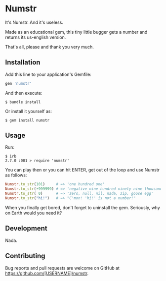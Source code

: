 # Numstr

It's Numstr. And it's useless.

Made as an educational gem, this tiny little bugger gets a number and returns its us-english version.

That's all, please and thank you very much.

## Installation

Add this line to your application's Gemfile:

```ruby
gem 'numstr'
```

And then execute:

    $ bundle install

Or install it yourself as:

    $ gem install numstr

## Usage

Run:
```
$ irb
2.7.0 :001 > require 'numstr'
```

You can play then or you can hit ENTER, get out of the loop and use Numstr as follows:
```ruby
Numstr.to_str(101)     # => 'one hundred one'
Numstr.to_str(-999999) # => 'negative nine hundred ninety nine thousand nine hundred ninety nine'
Numstr.to_str( 0)      # => 'zero, null, nil, nada, zip, goose egg'
Numstr.to_str("hi!")   # => "C'mon! 'hi!' is not a number!"
```

When you finally get bored, don't forget to uninstall the gem. Seriously, why on Earth would you need it?

## Development

Nada.

## Contributing

Bug reports and pull requests are welcome on GitHub at https://github.com/[USERNAME]/numstr.

